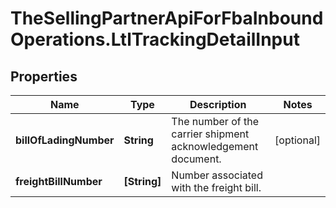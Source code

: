 # TheSellingPartnerApiForFbaInboundOperations.LtlTrackingDetailInput

## Properties

Name | Type | Description | Notes
------------ | ------------- | ------------- | -------------
**billOfLadingNumber** | **String** | The number of the carrier shipment acknowledgement document. | [optional] 
**freightBillNumber** | **[String]** | Number associated with the freight bill. | 


